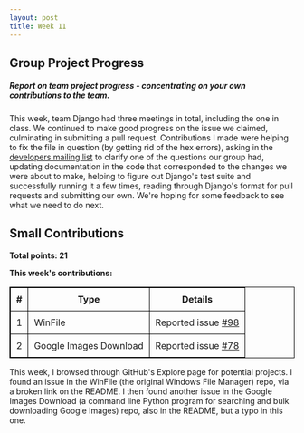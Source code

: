 ```yaml
---
layout: post
title: Week 11
---
```



Group Project Progress
----------------------

##### Report on team project progress - concentrating on your own contributions to the team.  

This week, team Django had three meetings in total, including the one in class. We continued to make good progress on the issue we claimed, culminating in submitting a pull request. Contributions I made were helping to fix the file in question (by getting rid of the hex errors), asking in the [developers mailing list](https://groups.google.com/d/msg/django-developers/oMWLVK5kTpI/1ifD7T5yBwAJ) to clarify one of the questions our group had, updating documentation in the code that corresponded to the changes we were about to make, helping to figure out Django's test suite and successfully running it a few times, reading through Django's format for pull requests and submitting our own. We're hoping for some feedback to see what we need to do next.  

Small Contributions
-------------------

**Total points: 21**  

**This week's contributions:**  

|**#**|**Type**|**Details**|  
|-----|--------|-----------|  
|1|WinFile|Reported issue [#98](https://github.com/Microsoft/winfile/issues/98)|
|2|Google Images Download|Reported issue [#78](https://github.com/hardikvasa/google-images-download/issues/78)|

This week, I browsed through GitHub's Explore page for potential projects. I found an issue in the WinFile (the original Windows File Manager) repo, via a broken link on the README. I then found another issue in the Google Images Download (a command line Python program for searching and bulk downloading Google Images) repo, also in the README, but a typo in this one.  


 
<style>
    table {
        border-collapse:collapse;
        border: 1px solid black;
    }
    th, td {
        border: 1px solid black;
        padding: 10px;
    }
</style>
